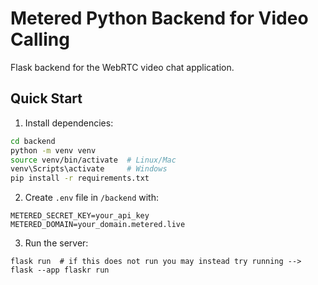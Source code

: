 # Metered Python Backend for Video Calling

Flask backend for the WebRTC video chat application.

## Quick Start

1. Install dependencies:
```bash
cd backend
python -m venv venv
source venv/bin/activate  # Linux/Mac
venv\Scripts\activate     # Windows
pip install -r requirements.txt
```

2. Create `.env` file in `/backend` with:
```
METERED_SECRET_KEY=your_api_key
METERED_DOMAIN=your_domain.metered.live
```

3. Run the server:
```
flask run  # if this does not run you may instead try running --> flask --app flaskr run
````
